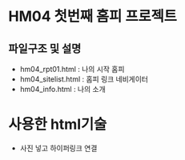 # HM04 첫번째 홈피 프로젝트
## 파일구조 및 설명
- hm04_rpt01.html : 나의 시작 홈피
- hm04_sitelist.html : 홈피 링크 네비게이터
- hm04_info.html : 나의 소개
# 사용한 html기술
- 사진 넣고 하이퍼링크 연결 
